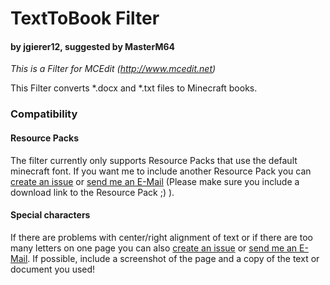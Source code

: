 # TextToBook Filter
#### by jgierer12, suggested by MasterM64

*This is a Filter for MCEdit (http://www.mcedit.net)*

This Filter converts *.docx and *.txt files to Minecraft books.

### Compatibility
#### Resource Packs
The filter currently only supports Resource Packs that use the default minecraft font. If you want me to include another Resource Pack you can [create an issue](https://github.com/jgierer12/MCEdit-Filters/issues/new) or [send me an E-Mail](mailto:j.gierer12@gmail.com) (Please make sure you include a download link to the Resource Pack ;) ).
#### Special characters
If there are problems with center/right alignment of text or if there are too many letters on one page you can also [create an issue](https://github.com/jgierer12/MCEdit-Filters/issues/new) or [send me an E-Mail](mailto:j.gierer12@gmail.com). If possible, include a screenshot of the page and a copy of the text or document you used!

